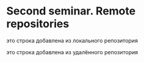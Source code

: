 # Second seminar. Remote repositories

это строка добавлена из локального репозитория

это строка добавлена из удалённого репозитория

